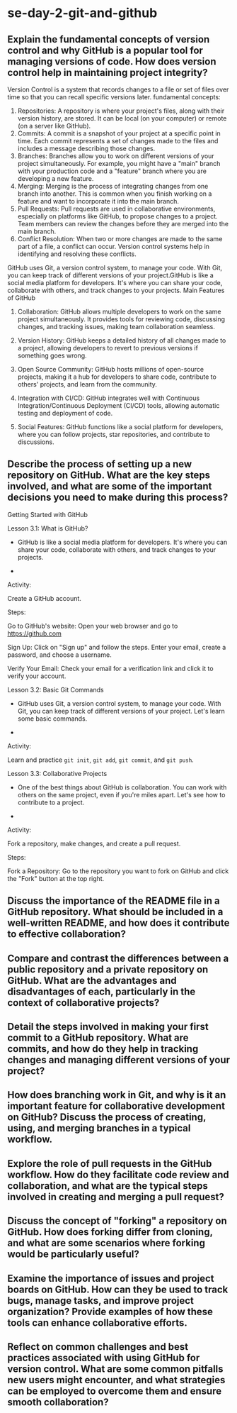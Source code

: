 # se-day-2-git-and-github
## Explain the fundamental concepts of version control and why GitHub is a popular tool for managing versions of code. How does version control help in maintaining project integrity?
Version Control is a system that records changes to a file or set of files over time so that you can recall specific versions later.
fundamental concepts:
1. Repositories: A repository is where your project's files, along with their version history, are stored. It can be local (on your computer) or remote (on a server like GitHub).
2. Commits: A commit is a snapshot of your project at a specific point in time. Each commit represents a set of changes made to the files and includes a message describing those changes.
3. Branches: Branches allow you to work on different versions of your project simultaneously. For example, you might have a "main" branch with your production code and a "feature" branch where you are developing a new feature.
4. Merging: Merging is the process of integrating changes from one branch into another. This is common when you finish working on a feature and want to incorporate it into the main branch.
5. Pull Requests: Pull requests are used in collaborative environments, especially on platforms like GitHub, to propose changes to a project. Team members can review the changes before they are merged into the main branch.
6. Conflict Resolution: When two or more changes are made to the same part of a file, a conflict can occur. Version control systems help in identifying and resolving these conflicts.

GitHub uses Git, a version control system, to manage your code. With Git, you can keep track of different versions of your project.GitHub is like a social media platform for developers. It's where you can share your code, collaborate with others, and track changes to your projects.
Main Features of GitHub
1. Collaboration: GitHub allows multiple developers to work on the same project simultaneously. It provides tools for reviewing code, discussing changes, and tracking issues, making team collaboration seamless.

2. Version History: GitHub keeps a detailed history of all changes made to a project, allowing developers to revert to previous versions if something goes wrong.

3. Open Source Community: GitHub hosts millions of open-source projects, making it a hub for developers to share code, contribute to others' projects, and learn from the community.

4. Integration with CI/CD: GitHub integrates well with Continuous Integration/Continuous Deployment (CI/CD) tools, allowing automatic testing and deployment of code.

5. Social Features: GitHub functions like a social platform for developers, where you can follow projects, star repositories, and contribute to discussions.

## Describe the process of setting up a new repository on GitHub. What are the key steps involved, and what are some of the important decisions you need to make during this process?

Getting Started with GitHub
 

 Lesson 3.1: What is GitHub?
- GitHub is like a social media platform for developers. It's where you can share your code, collaborate with others, and track changes to your projects.



-

Activity:

Create a GitHub account.



Steps:

Go to GitHub's website:
Open your web browser and go to https://github.com

Sign Up:
Click on "Sign up" and follow the steps. Enter your email, create a password, and choose a username.

Verify Your Email:
Check your email for a verification link and click it to verify your account.



 

 Lesson 3.2: Basic Git Commands
- GitHub uses Git, a version control system, to manage your code. With Git, you can keep track of different versions of your project. Let's learn some basic commands.



-

Activity:

Learn and practice `git init`, `git add`, `git commit`, and `git push`.

 

 Lesson 3.3: Collaborative Projects
- One of the best things about GitHub is collaboration. You can work with others on the same project, even if you're miles apart. Let's see how to contribute to a project.



-

Activity:

Fork a repository, make changes, and create a pull request.



Steps:

Fork a Repository:
Go to the repository you want to fork on GitHub and click the "Fork" button at the top right.

## Discuss the importance of the README file in a GitHub repository. What should be included in a well-written README, and how does it contribute to effective collaboration?

## Compare and contrast the differences between a public repository and a private repository on GitHub. What are the advantages and disadvantages of each, particularly in the context of collaborative projects?

## Detail the steps involved in making your first commit to a GitHub repository. What are commits, and how do they help in tracking changes and managing different versions of your project?

## How does branching work in Git, and why is it an important feature for collaborative development on GitHub? Discuss the process of creating, using, and merging branches in a typical workflow.

## Explore the role of pull requests in the GitHub workflow. How do they facilitate code review and collaboration, and what are the typical steps involved in creating and merging a pull request?

## Discuss the concept of "forking" a repository on GitHub. How does forking differ from cloning, and what are some scenarios where forking would be particularly useful?

## Examine the importance of issues and project boards on GitHub. How can they be used to track bugs, manage tasks, and improve project organization? Provide examples of how these tools can enhance collaborative efforts.

## Reflect on common challenges and best practices associated with using GitHub for version control. What are some common pitfalls new users might encounter, and what strategies can be employed to overcome them and ensure smooth collaboration?
